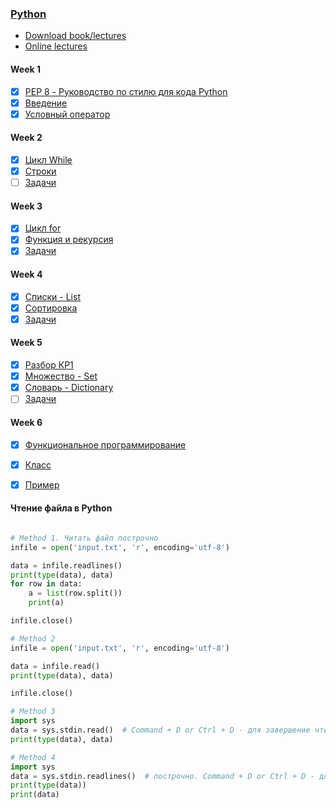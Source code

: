 ### [Python](http://wiki.cs.hse.ru/Основы_и_методология_программирования_на_ПМИ_2020/2021_(основной_поток))


* [Download book/lectures](https://disk.yandex.ru/i/BkcKilJkumcPV)
* [Online lectures](https://www.coursera.org/learn/python-osnovy-programmirovaniya/home/welcome)

#### Week 1
- [x] [PEP 8 - Руководство по стилю для кода Python](https://github.com/doroteo7/HSE-Python-1/blob/master/notes/0.md)
- [x] [Введение](https://github.com/Pomisget/HSE-Python-1/blob/master/notes/1.md)
- [x] [Условный оператор](https://github.com/doroteo7/HSE-Python-1/blob/master/notes/2.md)

#### Week 2
- [x] [Цикл While](https://github.com/doroteo7/HSE-Python-1/blob/master/notes/3.md)
- [x] [Строки](https://github.com/doroteo7/HSE-Python-1/blob/master/notes/4.md)
- [ ] [Задачи](https://github.com/Loglosss/HSE-Python-1/blob/master/notes/task2.md) 

#### Week 3
- [x] [Цикл for](https://github.com/doroteo7/HSE-Python-1/blob/master/notes/6.md)
- [x] [Функция и рекурсия](https://github.com/doroteo7/HSE-Python-1/blob/master/notes/5.md)
- [x] [Задачи](https://github.com/Loglosss/HSE-Python-1/blob/master/notes/task3.md) 

#### Week 4
- [x] [Списки - List](https://github.com/doroteo7/HSE-Python-1/blob/master/notes/7.md)
- [x] [Сортировка](https://github.com/doroteo7/HSE-Python-1/blob/master/notes/8.md)
- [x] [Задачи](https://github.com/Loglosss/HSE-Python-1/blob/master/notes/task4.md) 

#### Week 5
- [x] [Разбор КР1](https://github.com/Loglosss/HSE-Python-1/blob/master/notes/quiz_1_2020.md)
- [x] [Множество - Set](https://github.com/doroteo7/HSE-Python-1/blob/master/notes/9.md)
- [x] [Словарь - Dictionary](https://github.com/doroteo7/HSE-Python-1/blob/master/notes/10.md)
- [ ] [Задачи](https://github.com/Loglosss/HSE-Python-1/blob/master/notes/task5.md)

#### Week 6
- [x] [Функциональное программирование](https://github.com/doroteo7/HSE-Python-1/blob/master/notes/11.md)
- [x] [Класс](https://github.com/doroteo7/HSE-Python-1/blob/master/notes/12.md)
- [x] [Пример](https://github.com/Loglosss/HSE-Python-1/blob/master/notes/main.py)






#### Чтение файла в Python

```python

# Method 1. Читать файл построчно
infile = open('input.txt', 'r', encoding='utf-8')

data = infile.readlines()
print(type(data), data)
for row in data:
    a = list(row.split())
    print(a)

infile.close()
```
```python
# Method 2
infile = open('input.txt', 'r', encoding='utf-8')

data = infile.read()
print(type(data), data)

infile.close()
```

```python
# Method 3
import sys
data = sys.stdin.read()  # Command + D or Ctrl + D - для завершение чтение данных
print(type(data), data)
```

```python
# Method 4
import sys
data = sys.stdin.readlines()  # построчно. Command + D or Ctrl + D - для завершение чтение данных
print(type(data))
print(data)
```
